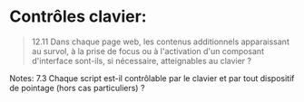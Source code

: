 <!-- .slide: class="with-code-bg-dark" -->

# Contrôles clavier:

> 12.11 Dans chaque page web, les contenus additionnels apparaissant au survol, à la prise de focus ou à l'activation d'un composant d'interface sont-ils, si nécessaire, atteignables au clavier ?

Notes: 
7.3 Chaque script est-il contrôlable par le clavier et par tout dispositif de pointage (hors cas particuliers) ? 
